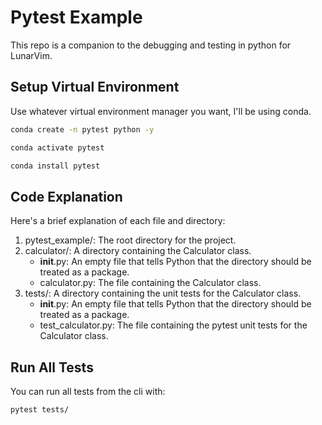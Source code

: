 # Pytest Example

This repo is a companion to the debugging and testing in python for LunarVim.

## Setup Virtual Environment

Use whatever virtual environment manager you want, I'll be using conda.

```sh
conda create -n pytest python -y

conda activate pytest

conda install pytest
```

## Code Explanation

Here's a brief explanation of each file and directory:

1. pytest_example/: The root directory for the project.
2. calculator/: A directory containing the Calculator class.
    - __init__.py: An empty file that tells Python that the directory should be treated as a package.
    - calculator.py: The file containing the Calculator class.
3. tests/: A directory containing the unit tests for the Calculator class.
    - __init__.py: An empty file that tells Python that the directory should be treated as a package.
    - test_calculator.py: The file containing the pytest unit tests for the Calculator class.

## Run All Tests

You can run all tests from the cli with:

```sh
pytest tests/
```
